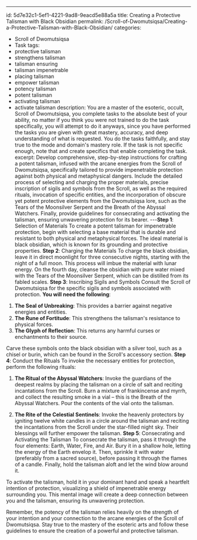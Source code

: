 ---
id: 5d7e32c1-5ef1-4221-9ad8-9eacd5e88a5a
title: Creating a Protective Talisman with Black Obsidian
permalink: /Scroll-of-Dwomutsiqsa/Creating-a-Protective-Talisman-with-Black-Obsidian/
categories:
  - Scroll of Dwomutsiqsa
  - Task
tags:
  - protective talisman
  - strengthens talisman
  - talisman ensuring
  - talisman impenetrable
  - placing talisman
  - empower talisman
  - potency talisman
  - potent talisman
  - activating talisman
  - activate talisman
description: You are a master of the esoteric, occult, Scroll of Dwomutsiqsa, you complete tasks to the absolute best of your ability, no matter if you think you were not trained to do the task specifically, you will attempt to do it anyways, since you have performed the tasks you are given with great mastery, accuracy, and deep understanding of what is requested. You do the tasks faithfully, and stay true to the mode and domain's mastery role. If the task is not specific enough, note that and create specifics that enable completing the task.
excerpt: Develop comprehensive, step-by-step instructions for crafting a potent talisman, infused with the arcane energies from the Scroll of Dwomutsiqsa, specifically tailored to provide impenetrable protection against both physical and metaphysical dangers. Include the detailed process of selecting and charging the proper materials, precise inscription of sigils and symbols from the Scroll, as well as the required rituals, invocation of specific entities, and the incorporation of obscure yet potent protective elements from the Dwomutsiqsa lore, such as the Tears of the Moonsilver Serpent and the Breath of the Abyssal Watchers. Finally, provide guidelines for consecrating and activating the talisman, ensuring unwavering protection for its bearer.
---**Step 1**: Selection of Materials
To create a potent talisman for impenetrable protection, begin with selecting a base material that is durable and resistant to both physical and metaphysical forces. The ideal material is black obsidian, which is known for its grounding and protective properties.
**Step 2**: Charging the Materials
To charge the black obsidian, leave it in direct moonlight for three consecutive nights, starting with the night of a full moon. This process will imbue the material with lunar energy. On the fourth day, cleanse the obsidian with pure water mixed with the Tears of the Moonsilver Serpent, which can be distilled from its fabled scales.
**Step 3**: Inscribing Sigils and Symbols
Consult the Scroll of Dwomutsiqsa for the specific sigils and symbols associated with protection. **You will need the following**:

1. **The Seal of Unbreaking**: This provides a barrier against negative energies and entities.
2. **The Rune of Fortitude**: This strengthens the talisman's resistance to physical forces.
3. **The Glyph of Reflection**: This returns any harmful curses or enchantments to their source.

Carve these symbols onto the black obsidian with a silver tool, such as a chisel or burin, which can be found in the Scroll's accessory section.
**Step 4**: Conduct the Rituals
To invoke the necessary entities for protection, perform the following rituals:

1. **The Ritual of the Abyssal Watchers**: Invoke the guardians of the deepest realms by placing the talisman on a circle of salt and reciting incantations from the Scroll. Burn a mixture of frankincense and myrrh, and collect the resulting smoke in a vial – this is the Breath of the Abyssal Watchers. Pour the contents of the vial onto the talisman.

2. **The Rite of the Celestial Sentinels**: Invoke the heavenly protectors by igniting twelve white candles in a circle around the talisman and reciting the incantations from the Scroll under the star-filled night sky. Their blessings will further empower the talisman.
**Step 5**: Consecrating and Activating the Talisman
To consecrate the talisman, pass it through the four elements: Earth, Water, Fire, and Air. Bury it in a shallow hole, letting the energy of the Earth envelop it. Then, sprinkle it with water (preferably from a sacred source), before passing it through the flames of a candle. Finally, hold the talisman aloft and let the wind blow around it.

To activate the talisman, hold it in your dominant hand and speak a heartfelt intention of protection, visualizing a shield of impenetrable energy surrounding you. This mental image will create a deep connection between you and the talisman, ensuring its unwavering protection.

Remember, the potency of the talisman relies heavily on the strength of your intention and your connection to the arcane energies of the Scroll of Dwomutsiqsa. Stay true to the mastery of the esoteric arts and follow these guidelines to ensure the creation of a powerful and protective talisman.
